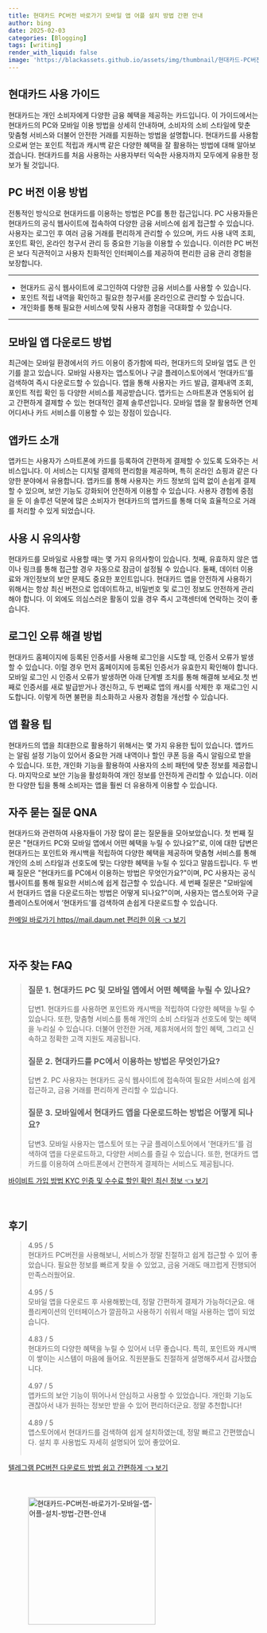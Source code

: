 ```yaml
---
title: 현대카드 PC버전 바로가기 모바일 앱 어플 설치 방법 간편 안내
author: bing
date: 2025-02-03
categories: [Blogging]
tags: [writing]
render_with_liquid: false
image: 'https://blackassets.github.io/assets/img/thumbnail/현대카드-PC버전-바로가기-모바일-앱-어플-설치-방법-간편-안내.webp'
---
```



<h2 id='현대카드_사용_가이드'>현대카드 사용 가이드</h2>

<p>현대카드는 개인 소비자에게 다양한 금융 혜택을 제공하는 카드입니다. 이 가이드에서는 현대카드의 PC와 모바일 이용 방법을 상세히 안내하며, 소비자의 소비 스타일에 맞춘 맞춤형 서비스와 더불어 안전한 거래를 지원하는 방법을 설명합니다. 현대카드를 사용함으로써 얻는 포인트 적립과 캐시백 같은 다양한 혜택을 잘 활용하는 방법에 대해 알아보겠습니다. 현대카드를 처음 사용하는 사용자부터 익숙한 사용자까지 모두에게 유용한 정보가 될 것입니다.</p>

<h2 id='PC_버전_이용_방법'>PC 버전 이용 방법</h2>

<p>전통적인 방식으로 현대카드를 이용하는 방법은 PC를 통한 접근입니다. PC 사용자들은 현대카드의 공식 웹사이트에 접속하여 다양한 금융 서비스에 쉽게 접근할 수 있습니다. 사용자는 로그인 후 여러 금융 거래를 편리하게 관리할 수 있으며, 카드 사용 내역 조회, 포인트 확인, 온라인 청구서 관리 등 중요한 기능을 이용할 수 있습니다. 이러한 PC 버전은 보다 직관적이고 사용자 친화적인 인터페이스를 제공하여 편리한 금융 관리 경험을 보장합니다.</p>

<hr />

<ul>
    <li>현대카드 공식 웹사이트에 로그인하여 다양한 금융 서비스를 사용할 수 있습니다.</li>
    <li>포인트 적립 내역을 확인하고 필요한 청구서를 온라인으로 관리할 수 있습니다.</li>
    <li>개인화를 통해 필요한 서비스에 맞춰 사용자 경험을 극대화할 수 있습니다.</li>
</ul>

<hr />

<h2 id='모바일_앱_다운로드_방법'>모바일 앱 다운로드 방법</h2>

<p>최근에는 모바일 환경에서의 카드 이용이 증가함에 따라, 현대카드의 모바일 앱도 큰 인기를 끌고 있습니다. 모바일 사용자는 앱스토어나 구글 플레이스토어에서 ‘현대카드’를 검색하여 즉시 다운로드할 수 있습니다. 앱을 통해 사용자는 카드 발급, 결제내역 조회, 포인트 적립 확인 등 다양한 서비스를 제공받습니다. 앱카드는 스마트폰과 연동되어 쉽고 간편하게 결제할 수 있는 현대적인 결제 솔루션입니다. 모바일 앱을 잘 활용하면 언제 어디서나 카드 서비스를 이용할 수 있는 장점이 있습니다.</p>

<h2 id='앱카드_소개'>앱카드 소개</h2>

<p>앱카드는 사용자가 스마트폰에 카드를 등록하여 간편하게 결제할 수 있도록 도와주는 서비스입니다. 이 서비스는 디지털 결제의 편리함을 제공하며, 특히 온라인 쇼핑과 같은 다양한 분야에서 유용합니다. 앱카드를 통해 사용자는 카드 정보의 입력 없이 손쉽게 결제할 수 있으며, 보안 기능도 강화되어 안전하게 이용할 수 있습니다. 사용자 경험에 중점을 둔 이 솔루션 덕분에 많은 소비자가 현대카드의 앱카드를 통해 더욱 효율적으로 거래를 처리할 수 있게 되었습니다.</p>

<h2 id='사용_시_유의사항'>사용 시 유의사항</h2>

<p>현대카드를 모바일로 사용할 때는 몇 가지 유의사항이 있습니다. 첫째, 유효하지 않은 앱이나 링크를 통해 접근할 경우 자동으로 잠금이 설정될 수 있습니다. 둘째, 데이터 이용료와 개인정보의 보안 문제도 중요한 포인트입니다. 현대카드 앱을 안전하게 사용하기 위해서는 항상 최신 버전으로 업데이트하고, 비밀번호 및 로그인 정보도 안전하게 관리해야 합니다. 이 외에도 의심스러운 활동이 있을 경우 즉시 고객센터에 연락하는 것이 좋습니다.</p>

<h2 id='로그인_오류_해결_방법'>로그인 오류 해결 방법</h2>

<p>현대카드 홈페이지에 등록된 인증서를 사용해 로그인을 시도할 때, 인증서 오류가 발생할 수 있습니다. 이럴 경우 먼저 홈페이지에 등록된 인증서가 유효한지 확인해야 합니다. 모바일 로그인 시 인증서 오류가 발생하면 아래 단계별 조치를 통해 해결해 보세요.첫 번째로 인증서를 새로 발급받거나 갱신하고, 두 번째로 앱의 캐시를 삭제한 후 재로그인 시도합니다. 이렇게 하면 불편을 최소화하고 사용자 경험을 개선할 수 있습니다.</p>

<h2 id='앱_활용_팁'>앱 활용 팁</h2>

<p>현대카드의 앱을 최대한으로 활용하기 위해서는 몇 가지 유용한 팁이 있습니다. 앱카드는 알림 설정 기능이 있어서 중요한 거래 내역이나 할인 쿠폰 등을 즉시 알림으로 받을 수 있습니다. 또한, 개인화 기능을 활용하여 사용자의 소비 패턴에 맞춘 정보를 제공합니다. 마지막으로 보안 기능을 활성화하여 개인 정보를 안전하게 관리할 수 있습니다. 이러한 다양한 팁을 통해 소비자는 앱을 훨씬 더 유용하게 이용할 수 있습니다.</p>

<h2 id='자주_묻는_질문_QNA'>자주 묻는 질문 QNA</h2>

<p>현대카드와 관련하여 사용자들이 가장 많이 묻는 질문들을 모아보았습니다. 첫 번째 질문은 "현대카드 PC와 모바일 앱에서 어떤 혜택을 누릴 수 있나요?"로, 이에 대한 답변은 현대카드는 포인트와 캐시백을 적립하여 다양한 혜택을 제공하며 맞춤형 서비스를 통해 개인의 소비 스타일과 선호도에 맞는 다양한 혜택을 누릴 수 있다고 말씀드립니다. 두 번째 질문은 "현대카드를 PC에서 이용하는 방법은 무엇인가요?"이며, PC 사용자는 공식 웹사이트를 통해 필요한 서비스에 쉽게 접근할 수 있습니다. 세 번째 질문은 "모바일에서 현대카드 앱을 다운로드하는 방법은 어떻게 되나요?"이며, 사용자는 앱스토어와 구글플레이스토어에서 ‘현대카드’를 검색하여 손쉽게 다운로드할 수 있습니다.</p>


<p><a class="click-button" title="한메일 바로가기 https//mail.daum.net 편리한 이용" href="https://blackassets.github.io/posts/%ED%95%9C%EB%A9%94%EC%9D%BC-%EB%B0%94%EB%A1%9C%EA%B0%80%EA%B8%B0-httpsmail.daum.net-%ED%8E%B8%EB%A6%AC%ED%95%9C-%EC%9D%B4%EC%9A%A9/" rel="dofollow">한메일 바로가기 https//mail.daum.net 편리한 이용 👈 보기</a></p><br>
<h2 id='자주_찾는_FAQ'>자주 찾는 FAQ</h2>
<div itemscope="" itemtype="https://schema.org/FAQPage"> 
<blockquote> 
<div itemscope="" itemprop="mainEntity" itemtype="https://schema.org/Question"> 
<h3 itemprop="name">질문 1. 현대카드 PC 및 모바일 앱에서 어떤 혜택을 누릴 수 있나요?</h3> 
<div itemscope="" itemprop="acceptedAnswer" itemtype="https://schema.org/Answer"> 
<span itemprop="text"> 
<p>답변1. 현대카드를 사용하면 포인트와 캐시백을 적립하여 다양한 혜택을 누릴 수 있습니다. 또한, 맞춤형 서비스를 통해 개인의 소비 스타일과 선호도에 맞는 혜택을 누리실 수 있습니다. 더불어 안전한 거래, 제휴처에서의 할인 혜택, 그리고 신속하고 정확한 고객 지원도 제공됩니다.</p> 
</span> 
</div> 
</div> 

<div itemscope="" itemprop="mainEntity" itemtype="https://schema.org/Question"> 
<h3 itemprop="name">질문 2. 현대카드를 PC에서 이용하는 방법은 무엇인가요?</h3> 
<div itemscope="" itemprop="acceptedAnswer" itemtype="https://schema.org/Answer"> 
<span itemprop="text"> 
<p>답변 2. PC 사용자는 현대카드 공식 웹사이트에 접속하여 필요한 서비스에 쉽게 접근하고, 금융 거래를 편리하게 관리할 수 있습니다.</p> 
</span> 
</div> 
</div> 

<div itemscope="" itemprop="mainEntity" itemtype="https://schema.org/Question"> 
<h3 itemprop="name">질문 3. 모바일에서 현대카드 앱을 다운로드하는 방법은 어떻게 되나요?</h3> 
<div itemscope="" itemprop="acceptedAnswer" itemtype="https://schema.org/Answer"> 
<span itemprop="text"> 
<p>답변3. 모바일 사용자는 앱스토어 또는 구글 플레이스토어에서 '현대카드'를 검색하여 앱을 다운로드하고, 다양한 서비스를 즐길 수 있습니다. 또한, 현대카드 앱카드를 이용하여 스마트폰에서 간편하게 결제하는 서비스도 제공됩니다.</p> 
</span> 
</div> 
</div> 

</blockquote> 
</div>
<p><a class="click-button" title="바이비트 가입 방법 KYC 인증 및 수수료 할인 확인 최신 정보" href="https://blackassets.github.io/posts/%EB%B0%94%EC%9D%B4%EB%B9%84%ED%8A%B8-%EA%B0%80%EC%9E%85-%EB%B0%A9%EB%B2%95-KYC-%EC%9D%B8%EC%A6%9D-%EB%B0%8F-%EC%88%98%EC%88%98%EB%A3%8C-%ED%95%A0%EC%9D%B8-%ED%99%95%EC%9D%B8-%EC%B5%9C%EC%8B%A0-%EC%A0%95%EB%B3%B4/" rel="dofollow">바이비트 가입 방법 KYC 인증 및 수수료 할인 확인 최신 정보 👈 보기</a></p><br>
<h2 id='후기'>후기</h2>
<div itemscope itemtype="https://schema.org/Product">
  <blockquote>
  <div itemprop="review" itemscope itemtype="https://schema.org/Review">
      <div itemprop="reviewRating" itemscope itemtype="https://schema.org/Rating"> <span itemprop="ratingValue">4.95</span> / <span itemprop="bestRating">5</span> </div>
      <span itemprop="reviewBody">현대카드 PC버전을 사용해보니, 서비스가 정말 친절하고 쉽게 접근할 수 있어 좋았습니다. 필요한 정보를 빠르게 찾을 수 있었고, 금융 거래도 매끄럽게 진행되어 만족스러웠어요.</span>
  </div>
  <br>
  <div itemprop="review" itemscope itemtype="https://schema.org/Review">
      <div itemprop="reviewRating" itemscope itemtype="https://schema.org/Rating"> <span itemprop="ratingValue">4.95</span> / <span itemprop="bestRating">5</span> </div>
      <span itemprop="reviewBody">모바일 앱을 다운로드 후 사용해봤는데, 정말 간편하게 결제가 가능하더군요. 애플리케이션의 인터페이스가 깔끔하고 사용하기 쉬워서 매일 사용하는 앱이 되었습니다.</span>
  </div>
  <br>
  <div itemprop="review" itemscope itemtype="https://schema.org/Review">
      <div itemprop="reviewRating" itemscope itemtype="https://schema.org/Rating"> <span itemprop="ratingValue">4.83</span> / <span itemprop="bestRating">5</span> </div>
      <span itemprop="reviewBody">현대카드의 다양한 혜택을 누릴 수 있어서 너무 좋습니다. 특히, 포인트와 캐시백이 쌓이는 시스템이 마음에 들어요. 직원분들도 친절하게 설명해주셔서 감사했습니다.</span>
  </div>
  <br>
  <div itemprop="review" itemscope itemtype="https://schema.org/Review">
      <div itemprop="reviewRating" itemscope itemtype="https://schema.org/Rating"> <span itemprop="ratingValue">4.97</span> / <span itemprop="bestRating">5</span> </div>
      <span itemprop="reviewBody">앱카드의 보안 기능이 뛰어나서 안심하고 사용할 수 있었습니다. 개인화 기능도 괜찮아서 내가 원하는 정보만 받을 수 있어 편리하더군요. 정말 추천합니다!</span>
  </div>
  <br>
  <div itemprop="review" itemscope itemtype="https://schema.org/Review">
      <div itemprop="reviewRating" itemscope itemtype="https://schema.org/Rating"> <span itemprop="ratingValue">4.89</span> / <span itemprop="bestRating">5</span> </div>
      <span itemprop="reviewBody">앱스토어에서 현대카드를 검색하여 쉽게 설치하였는데, 정말 빠르고 간편했습니다. 설치 후 사용법도 자세히 설명되어 있어 좋았어요.</span>
  </div>
  <br>
  </blockquote>
</div>
<p><a class="click-button" title="텔레그램 PC버전 다운로드 방법 쉽고 간편하게" href="https://blackassets.github.io/posts/%ED%85%94%EB%A0%88%EA%B7%B8%EB%9E%A8-PC%EB%B2%84%EC%A0%84-%EB%8B%A4%EC%9A%B4%EB%A1%9C%EB%93%9C-%EB%B0%A9%EB%B2%95-%EC%89%BD%EA%B3%A0-%EA%B0%84%ED%8E%B8%ED%95%98%EA%B2%8C/" rel="dofollow">텔레그램 PC버전 다운로드 방법 쉽고 간편하게 👈 보기</a></p><br>
<figure class="image"><img src="https://blackassets.github.io/assets/img/thumbnail/현대카드-PC버전-바로가기-모바일-앱-어플-설치-방법-간편-안내.webp" alt="현대카드-PC버전-바로가기-모바일-앱-어플-설치-방법-간편-안내" width="256" height="256"></figure>